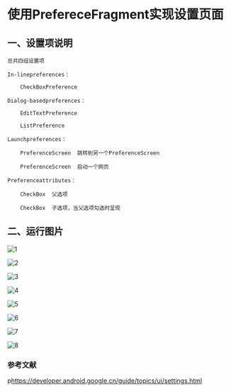 
# 使用PrefereceFragment实现设置页面

## 一、设置项说明

```
总共四组设置项

In-linepreferences：

	CheckBoxPreference

Dialog-basedpreferences：

	EditTextPreference

	ListPreference

Launchpreferences：

	PreferenceScreen  跳转到另一个PreferenceScreen

	PreferenceScreen  启动一个网页

Preferenceattributes：

	CheckBox  父选项

	CheckBox  子选项，当父选项勾选时呈现
```

## 二、运行图片

![1](https://github.com/ATN-MU/class/blob/master/PrefereceFragment/capture/1.png)

![2](https://github.com/ATN-MU/class/blob/master/PrefereceFragment/capture/2.png)

![3](https://github.com/ATN-MU/class/blob/master/PrefereceFragment/capture/3.png)

![4](https://github.com/ATN-MU/class/blob/master/PrefereceFragment/capture/4.png)

![5](https://github.com/ATN-MU/class/blob/master/PrefereceFragment/capture/5.png)

![6](https://github.com/ATN-MU/class/blob/master/PrefereceFragment/capture/6.png)

![7](https://github.com/ATN-MU/class/blob/master/PrefereceFragment/capture/7.png)

![8](https://github.com/ATN-MU/class/blob/master/PrefereceFragment/capture/8.jpg)

### 参考文献

p<https://developer.android.google.cn/guide/topics/ui/settings.html>
